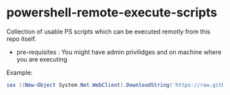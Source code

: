 # powershell-remote-execute-scripts

Collection of usable PS scripts which can be executed remotly from this repo itself.

* pre-requisites : You might have admin privilidges and  on machine where you are executing

Example:

```powershell
iex ((New-Object System.Net.WebClient).DownloadString('https://raw.githubusercontent.com/hclpandv/powershell-remote-execute-scripts/master/Get-HostsEntries.ps'))
```
